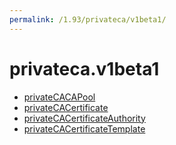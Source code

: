 ```yaml
---
permalink: /1.93/privateca/v1beta1/
---
```


# privateca.v1beta1



* [privateCACAPool](privateCACAPool.md)
* [privateCACertificate](privateCACertificate.md)
* [privateCACertificateAuthority](privateCACertificateAuthority.md)
* [privateCACertificateTemplate](privateCACertificateTemplate.md)